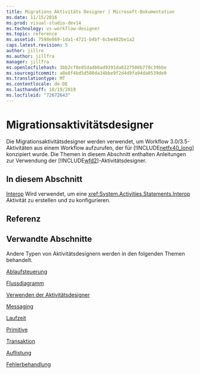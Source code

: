 ```yaml
---
title: Migrations Aktivitäts Designer | Microsoft-Dokumentation
ms.date: 11/15/2016
ms.prod: visual-studio-dev14
ms.technology: vs-workflow-designer
ms.topic: reference
ms.assetid: 7598e869-1da1-4721-b4bf-6cbe402be1a2
caps.latest.revision: 5
author: jillre
ms.author: jillfra
manager: jillfra
ms.openlocfilehash: 3bb2cf8e85dadb6ad9391da8227508b770c39bbe
ms.sourcegitcommit: a8e8f4bd5d508da34bbe9f2d4d9fa94da0539de0
ms.translationtype: MT
ms.contentlocale: de-DE
ms.lasthandoff: 10/19/2019
ms.locfileid: "72672643"
---
```

# <a name="migration-activity-designers"></a>Migrationsaktivitätsdesigner
Die Migrationsaktivitätsdesigner werden verwendet, um Workflow 3.0/3.5-Aktivitäten aus einem Workflow aufzurufen, der für [!INCLUDE[netfx40_long](../includes/netfx40-long-md.md)] konzipiert wurde. Die Themen in diesem Abschnitt enthalten Anleitungen zur Verwendung der [!INCLUDE[wfd2](../includes/wfd2-md.md)]-Aktivitätsdesigner.

## <a name="in-this-section"></a>In diesem Abschnitt
 [Interop](../workflow-designer/interop-activity-designer.md) Wird verwendet, um eine <xref:System.Activities.Statements.Interop> Aktivität zu erstellen und zu konfigurieren.

## <a name="reference"></a>Referenz

## <a name="related-sections"></a>Verwandte Abschnitte
 Andere Typen von Aktivitätsdesignern werden in den folgenden Themen behandelt.

 [Ablaufsteuerung](../workflow-designer/control-flow-activity-designers.md)

 [Flussdiagramm](../workflow-designer/flowchart-activity-designers.md)

 [Verwenden der Aktivitätsdesigner](../workflow-designer/using-the-activity-designers.md)

 [Messaging](../workflow-designer/messaging-activity-designers.md)

 [Laufzeit](../workflow-designer/runtime-activity-designers.md)

 [Primitive](../workflow-designer/primitives-activity-designers.md)

 [Transaktion](../workflow-designer/transaction-activity-designers.md)

 [Auflistung](../workflow-designer/collection-activity-designers.md)

 [Fehlerbehandlung](../workflow-designer/error-handling-activity-designers.md)